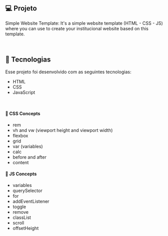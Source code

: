 ## 💻 Projeto

Simple Website Template: It's a simple website template (HTML - CSS - JS) where you can use to create your institucional website based on this template.

<br >

## 🚀 Tecnologias

Esse projeto foi desenvolvido com as seguintes tecnologias:

- HTML
- CSS
- JavaScript

<br >

#### 🚀 CSS Concepts

- rem
- vh and vw (viewport height and viewport width)
- flexbox
- grid
- var (variables)
- calc
- before and after
- content


#### 🚀 JS Concepts

- variables
- querySelector
- for
- addEventListener
- toggle
- remove
- classList
- scroll
- offsetHeight